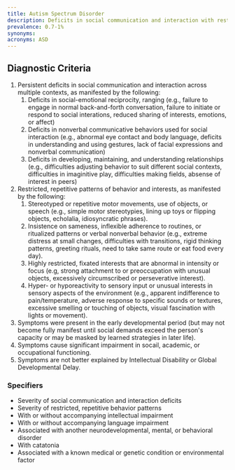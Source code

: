 ```yaml
---
title: Autism Spectrum Disorder
description: Deficits in social communication and interaction with restricted, repetitive behaviors or interests. Often includes difficulty with changes in routine, intense focus on specific topics, and sensory sensitivities.
prevalence: 0.7-1%
synonyms: 
acronyms: ASD
---
```


## Diagnostic Criteria
1. Persistent deficits in social communication and interaction across multiple contexts, as manifested by the following:  
    1. Deficits in social-emotional reciprocity, ranging (e.g., failure to engage in normal back-and-forth conversation, failure to initiate or respond to social interations, reduced sharing of interests, emotions, or affect)  
    2. Deficits in nonverbal communicative behaviors used for social interaction (e.g., abnormal eye contact and body language, deficits in understanding and using gestures, lack of facial expressions and nonverbal communication)  
    3. Deficits in developing, maintaining, and understanding relationships (e.g., difficulties adjusting behavior to suit different social contexts, difficulties in imaginitive play, difficulties making fields, absense of interest in peers)
2. Restricted, repetitive patterns of behavior and interests, as manifested by the following:  
    1. Stereotyped or repetitive motor movements, use of objects, or speech (e.g., simple motor stereotypies, lining up toys or flipping objects, echolalia, idiosyncratic phrases).  
    2. Insistence on sameness, inflexible adherence to routines, or ritualized patterns or verbal nonverbal behavior (e.g., extreme distress at small changes, difficulties with transitions, rigid thinking patterns, greeting rituals, need to take same route or eat food every day).  
    3. Highly restricted, fixated interests that are abnormal in intensity or focus (e.g, strong attachment to or preoccupation with unusual objects, excessively circumscribed or perseverative interest).  
    4. Hyper- or hyporeactivity to sensory input or unusual interests in sensory aspects of the environment (e.g., apparent indifference to pain/temperature, adverse response to specific sounds or textures, excessive smelling or touching of objects, visual fascination with lights or movement).
3. Symptoms were present in the early developmental period (but may not become fully manifest until social demands exceed the person's capacity or may be masked by learned strategies in later life).  
4. Symptoms cause significant impairment in socail, academic, or occupational functioning.  
5. Symptoms are not better explained by Intellectual Disability or Global Developmental Delay.

### Specifiers
- Severity of social communication and interaction deficits
- Severity of restricted, repetitive behavior patterns
- With or without accompanying intellectual impairment  
- With or without accompanying language impairment  
- Associated with another neurodevelopmental, mental, or behavioral disorder  
- With catatonia  
- Associated with a known medical or genetic condition or environmental factor